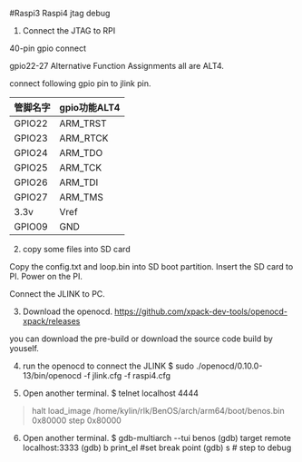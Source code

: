 #Raspi3 Raspi4 jtag debug

1. Connect the JTAG to RPI

40-pin gpio connect

gpio22-27 Alternative Function Assignments all are ALT4.

connect following gpio pin to jlink pin.

|管脚名字|gpio功能ALT4|
|------|------|
|GPIO22 | ARM_TRST |
|GPIO23 | ARM_RTCK |
|GPIO24 | ARM_TDO |
|GPIO25 | ARM_TCK |
|GPIO26 | ARM_TDI |
|GPIO27 | ARM_TMS |
|3.3v   | Vref |
|GPIO09 | GND |

2. copy some files into SD card

Copy the config.txt and loop.bin into SD boot partition.
Insert the SD card to PI.
Power on the PI.

Connect the JLINK to PC.

3. Download the openocd.
https://github.com/xpack-dev-tools/openocd-xpack/releases

you can download the pre-build or download the source code build by youself.


4. run the openocd to connect the JLINK
$ sudo ./openocd/0.10.0-13/bin/openocd -f jlink.cfg -f raspi4.cfg

5. Open another terminal.
$ telnet localhost 4444
> halt
> load_image /home/kylin/rlk/BenOS/arch/arm64/boot/benos.bin 0x80000
> step 0x80000

6. Open another terminal.
$ gdb-multiarch --tui benos
(gdb) target remote localhost:3333
(gdb) b print_el  #set break point
(gdb) s    # step to debug
